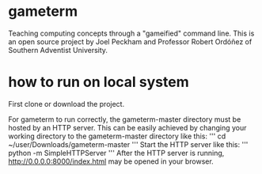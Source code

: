 # gameterm
Teaching computing concepts through a "gameified" command line.
This is an open source project by Joel Peckham and Professor Robert Ordóñez of Southern Adventist University.

# how to run on local system

First clone or download the project.

For gameterm to run correctly, the gameterm-master directory must be hosted by an HTTP server.
This can be easily achieved by changing your working directory to the gameterm-master directory like this:
'''
cd ~/user/Downloads/gameterm-master
'''
Start the HTTP server like this:
'''
python -m SimpleHTTPServer
'''
After the HTTP server is running, http://0.0.0.0:8000/index.html may be opened in your browser.
